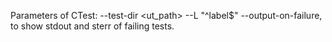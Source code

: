 Parameters of CTest:
    --test-dir <ut_path>
    --L "^label$"
    --output-on-failure, to show stdout and sterr of failing tests.
